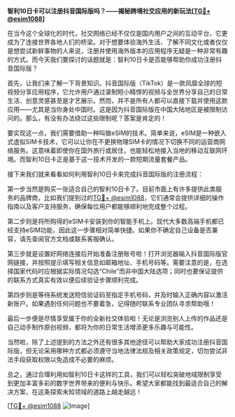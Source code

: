 **智利10日卡可以注册抖音国际版吗？——揭秘跨境社交应用的新玩法[[TG💪+ @esim1088](https://t.me/s/esim1088)]**

在当今这个全球化的时代，社交网络已经不仅仅是国内用户之间的互动平台，它更成为了连接世界各地人们的桥梁。对于想要体验海外生活、了解不同文化或者仅仅是想尝试新鲜事物的人来说，注册并使用海外版本的应用程序无疑是一种非常有趣的方式。而今天我们要探讨的话题就是：智利10日卡是否能够帮助你成功注册抖音国际版？

首先，让我们来了解一下背景知识。抖音国际版（TikTok）是一款风靡全球的短视频分享应用程序，它允许用户通过录制短小精悍的视频与全世界分享自己的日常生活、创意灵感甚至是才艺展示。然而，并不是所有人都可以直接下载并使用这款应用——尤其是当你身处中国时。这是因为抖音国际版在中国大陆地区是被限制访问的。那么，有没有办法绕过这些限制呢？答案是肯定的！

要实现这一点，我们需要借助一种叫做eSIM的技术。简单来说，eSIM是一种嵌入式虚拟SIM卡技术，它可以让你在不更换物理SIM卡的情况下切换不同的运营商网络服务。这意味着即使你在国外旅行或居住，也能轻松地接入当地的移动互联网环境。而智利10日卡正是基于这一技术开发的一款短期流量套餐产品。

接下来我们就来看看如何利用智利10日卡来完成抖音国际版的注册流程：

第一步当然是购买一张适合自己的智利10日卡了。目前市面上有许多提供此类服务的品牌商，比如我们提到过的[TG💪+ @esim1088](https://t.me/s/esim1088)，它们通常会提供详细的操作指南以及客户支持服务，确保每位用户都能够顺利地完成整个过程。

第二步则是将所购得的eSIM卡安装到你的智能手机上。现代大多数高端手机都已经支持eSIM功能，因此这一步骤相对简单快捷。如果你不确定自己设备是否兼容，请先查阅官方文档或联系客服确认。

第三步就是设置好网络连接后开始准备注册账号啦！打开浏览器输入抖音国际版官网链接，并按照提示填写相关信息如邮箱地址、手机号码等。需要注意的是，在选择国家代码时应根据实际情况勾选“Chile”而非中国大陆选项；同时也要保证提供的联系方式真实有效以便后续验证步骤顺利完成。

第四步则是等待系统发送短信验证码至指定手机号码，并及时输入正确内容以激活新账户。如果遇到任何问题也不要着急，记得随时联系专业团队寻求帮助哦！

最后一步便是尽情享受属于你的全新社交体验啦！无论是浏览别人上传的作品还是自己动手制作原创视频，都将为你的日常生活增添更多乐趣与可能性。

当然啦，除了上述提到的方法之外还有很多其他途径可以帮助大家成功注册抖音国际版，但无论采用哪种方式都必须遵守当地法律法规及相关政策规定，切勿尝试非法手段获取权限以免造成不必要的麻烦。

总之，通过合理利用如智利10日卡这样的工具，我们可以轻松突破地域限制享受到更加丰富多彩的数字世界带来的便利与快乐。希望大家都能找到最适合自己的解决方案，在这条探索未知领域的道路上越走越远！

[[TG💪+ @esim1088](https://t.me/s/esim1088) ![Image](https://i.postimg.cc/4NQfJmqS/Snipaste-2025-05-13-00-14-12.png)]